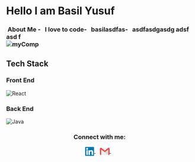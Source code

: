 # Hello I am Basil Yusuf
### &nbsp;About Me - &nbsp; I love to code- &nbsp; basilasdfas- &nbsp; asdfasdgasdg adsf asd f<br>![myComp](https://user-images.githubusercontent.com/92009321/173706037-3414d647-59bd-475d-8595-a5c7c8da1aa2.gif)
## Tech Stack

### Front End
![React](https://img.shields.io/badge/react-%2320232a.svg?style=for-the-badge&logo=react&logoColor=%2361DAFB)
### Back End
![Java](https://img.shields.io/badge/java-%23ED8B00.svg?style=for-the-badge&logo=java&logoColor=white)<div align="center">        <h3><b>Connect with me:</b></h3>        </div>        <p align="center">        <a href="fadsfasd" target="_blank">        <img align="center" alt="Basil Yusuf | Linkedin" width="24px" src="https://github.com/SatYu26/SatYu26/blob/master/Assets/Linkedin.svg" />        </a> &nbsp;&nbsp;        <a href="mailto:sopme@ dsfsdfas.com," >        <img align="center" alt="Basil Yusuf | Gmail" width="26px" src="https://github.com/SatYu26/SatYu26/blob/master/Assets/Gmail.svg" />        </a> &nbsp;&nbsp;        <p>